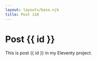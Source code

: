 ```yaml
---
layout: layouts/base.njk
title: Post 110
---
```


# Post {{ id }}

This is post {{ id }} in my Eleventy project.
